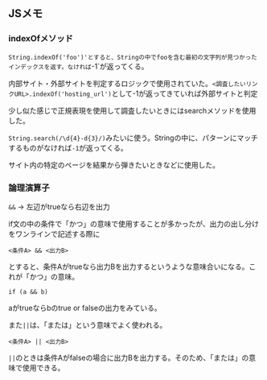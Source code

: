 ## JSメモ

### indexOfメソッド

`String.indexOf('foo')'とすると、Stringの中でfooを含む最初の文字列が見つかったインデックスを返す。なければ`-1`が返ってくる。

内部サイト・外部サイトを判定するロジックで使用されていた。`<調査したいリンクURL>.indexOf('hosting_url')`として-1が返ってきていれば外部サイトと判定

少し似た感じで正規表現を使用して調査したいときにはsearchメソッドを使用した。

`String.search(/\d{4}-d{3}/)`みたいに使う。Stringの中に、パターンにマッチするものがなければ`-1`が返ってくる。

サイト内の特定のページを結果から弾きたいときなどに使用した。

### 論理演算子

`&&` → 左辺がtrueなら右辺を出力

if文の中の条件で「かつ」の意味で使用することが多かったが、出力の出し分けをワンラインで記述する際に

```
<条件A> && <出力B>
```

とすると、条件Aがtrueなら出力Bを出力するというような意味合いになる。これが「かつ」の意味。

```
if (a && b)
```
aがtrueならbのtrue or falseの出力をみている。


また`||`は、「または」という意味でよく使われる。

```
<条件A> || <出力B>
```

`||`のときは条件Aがfalseの場合に出力Bを出力する。そのため、「または」の意味で使用できる。

